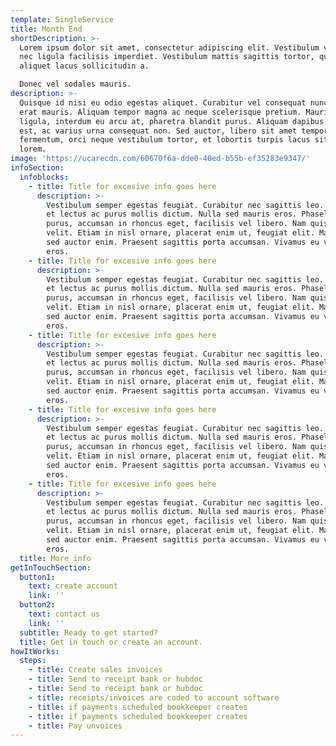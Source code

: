 ```yaml
---
template: SingleService
title: Month End
shortDescription: >-
  Lorem ipsum dolor sit amet, consectetur adipiscing elit. Vestibulum vel purus
  nec ligula facilisis imperdiet. Vestibulum mattis sagittis tortor, quis
  aliquet lacus sollicitudin a.

  Donec vel sodales mauris.
description: >-
  Quisque id nisi eu odio egestas aliquet. Curabitur vel consequat nunc. In ut
  erat mauris. Aliquam tempor magna ac neque scelerisque pretium. Mauris nisl
  ligula, interdum eu arcu at, pharetra blandit purus. Aliquam dapibus velit
  est, ac varius urna consequat non. Sed auctor, libero sit amet tempor
  fermentum, orci neque vestibulum tortor, et lobortis turpis lacus sit amet
  lorem.
image: 'https://ucarecdn.com/60670f6a-dde0-40ed-b55b-ef35283e9347/'
infoSection:
  infoblocks:
    - title: Title for excesive info goes here
      description: >-
        Vestibulum semper egestas feugiat. Curabitur nec sagittis leo. Maecenas
        et lectus ac purus mollis dictum. Nulla sed mauris eros. Phasellus ipsum
        purus, accumsan in rhoncus eget, facilisis vel libero. Nam quis accumsan
        velit. Etiam in nisl ornare, placerat enim ut, feugiat elit. Maecenas
        sed auctor enim. Praesent sagittis porta accumsan. Vivamus eu vehicula
        eros.
    - title: Title for excesive info goes here
      description: >-
        Vestibulum semper egestas feugiat. Curabitur nec sagittis leo. Maecenas
        et lectus ac purus mollis dictum. Nulla sed mauris eros. Phasellus ipsum
        purus, accumsan in rhoncus eget, facilisis vel libero. Nam quis accumsan
        velit. Etiam in nisl ornare, placerat enim ut, feugiat elit. Maecenas
        sed auctor enim. Praesent sagittis porta accumsan. Vivamus eu vehicula
        eros.
    - title: Title for excesive info goes here
      description: >-
        Vestibulum semper egestas feugiat. Curabitur nec sagittis leo. Maecenas
        et lectus ac purus mollis dictum. Nulla sed mauris eros. Phasellus ipsum
        purus, accumsan in rhoncus eget, facilisis vel libero. Nam quis accumsan
        velit. Etiam in nisl ornare, placerat enim ut, feugiat elit. Maecenas
        sed auctor enim. Praesent sagittis porta accumsan. Vivamus eu vehicula
        eros.
    - title: Title for excesive info goes here
      description: >-
        Vestibulum semper egestas feugiat. Curabitur nec sagittis leo. Maecenas
        et lectus ac purus mollis dictum. Nulla sed mauris eros. Phasellus ipsum
        purus, accumsan in rhoncus eget, facilisis vel libero. Nam quis accumsan
        velit. Etiam in nisl ornare, placerat enim ut, feugiat elit. Maecenas
        sed auctor enim. Praesent sagittis porta accumsan. Vivamus eu vehicula
        eros.
    - title: Title for excesive info goes here
      description: >-
        Vestibulum semper egestas feugiat. Curabitur nec sagittis leo. Maecenas
        et lectus ac purus mollis dictum. Nulla sed mauris eros. Phasellus ipsum
        purus, accumsan in rhoncus eget, facilisis vel libero. Nam quis accumsan
        velit. Etiam in nisl ornare, placerat enim ut, feugiat elit. Maecenas
        sed auctor enim. Praesent sagittis porta accumsan. Vivamus eu vehicula
        eros.
  title: More info
getInTouchSection:
  button1:
    text: create account
    link: ''
  button2:
    text: contact us
    link: ''
  subtitle: Ready to get started?
  title: Get in touch or create an account.
howItWorks:
  steps:
    - title: Create sales invoices
    - title: Send to receipt bank or hubdoc
    - title: Send to receipt bank or hubdoc
    - title: receipts/invoices are coded to account software
    - title: if payments scheduled bookkeeper creates
    - title: if payments scheduled bookkeeper creates
    - title: Pay unvoices
---
```

